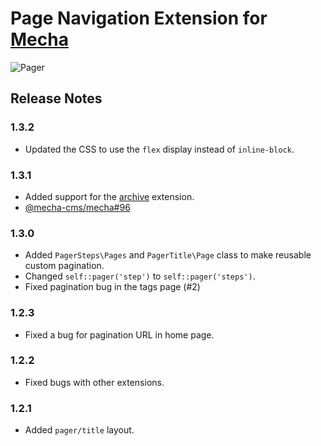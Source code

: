 Page Navigation Extension for [Mecha](https://github.com/mecha-cms/mecha)
=========================================================================

![Pager](https://user-images.githubusercontent.com/1669261/127966544-5af2153e-375b-4d00-80e8-eabf824d8291.png)

Release Notes
-------------

### 1.3.2

 - Updated the CSS to use the `flex` display instead of `inline-block`.

### 1.3.1

 - Added support for the [archive](https://github.com/mecha-cms/x.archive) extension.
 - [@mecha-cms/mecha#96](https://github.com/mecha-cms/mecha/issues/96)

### 1.3.0

 - Added `PagerSteps\Pages` and `PagerTitle\Page` class to make reusable custom pagination.
 - Changed `self::pager('step')` to `self::pager('steps')`.
 - Fixed pagination bug in the tags page (#2)

### 1.2.3

 - Fixed a bug for pagination URL in home page.

### 1.2.2

 - Fixed bugs with other extensions.

### 1.2.1

 - Added `pager/title` layout.
